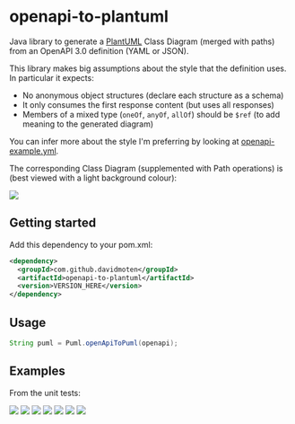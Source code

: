 # openapi-to-plantuml
Java library to generate a [PlantUML](https://plantuml.com) Class Diagram (merged with paths) from an OpenAPI 3.0 definition (YAML or JSON).

This library makes big assumptions about the style that the definition uses. In particular it expects:

* No anonymous object structures (declare each structure as a schema)
* It only consumes the first response content (but uses all responses) 
* Members of a mixed type (`oneOf`, `anyOf`, `allOf`) should be `$ref` (to add meaning to the generated diagram)

You can infer more about the style I'm preferring by looking at [openapi-example.yml](src/test/resources/openapi-example.yml). 

The corresponding Class Diagram (supplemented with Path operations) is (best viewed with a light background colour):

<img style="background-color:white" src="src/docs/openapi-example.svg"/>

## Getting started
Add this dependency to your pom.xml:

```xml
<dependency>
  <groupId>com.github.davidmoten</groupId>
  <artifactId>openapi-to-plantuml</artifactId>
  <version>VERSION_HERE</version>
</dependency>
```

## Usage

```java
String puml = Puml.openApiToPuml(openapi);
```

## Examples
From the unit tests:

<img src="src/docs/tests/openapi-all-of-class-level.puml.svg"/>

<img src="src/docs/tests/openapi-any-of-class-level.puml.svg"/>

<img src="src/docs/tests/openapi-any-of-property-level.puml.svg"/>

<img src="src/docs/tests/openapi-one-of-class-level.puml.svg"/>

<img src="src/docs/tests/openapi-one-of-property-level.puml.svg"/>

<img src="src/docs/tests/simple-has-refs.puml.svg"/>

<img src="src/docs/tests/simple-types-and-arrays.puml.svg"/>
